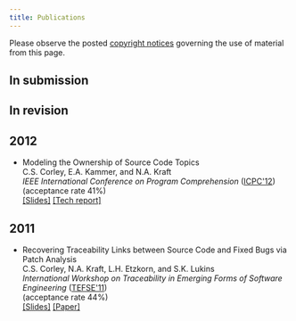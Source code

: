 ```yaml
---
title: Publications
---
```


Please observe the posted [copyright notices](/copyright) governing the use of material from
this page.

In submission
-------------

In revision
-----------

2012
----
* Modeling the Ownership of Source Code Topics
  <br /> C.S. Corley, E.A. Kammer, and N.A. Kraft
  <br /> *IEEE International Conference on Program Comprehension* ([ICPC'12](http://icpc12.sosy-lab.org/))
  <br /> (acceptance rate 41%)
  <br />
  [[Slides]](https://speakerdeck.com/u/cscorley/p/modeling-the-ownership-of-source-code-topics)
  [[Tech report]](http://software.eng.ua.edu/reports/SERG-2012-01)


2011
----
* Recovering Traceability Links between Source Code and Fixed Bugs via Patch Analysis
  <br /> C.S. Corley, N.A. Kraft, L.H. Etzkorn, and S.K. Lukins
  <br /> *International Workshop on Traceability in Emerging Forms of Software
  Engineering* ([TEFSE'11](http://www.cs.wm.edu/semeru/tefse2011))
  <br /> (acceptance rate 44%)
  <br /> [[Slides]](/_static/slides/tefse11.pdf)
  [[Paper]](http://dx.doi.org/10.1145/1987856.1987863)
